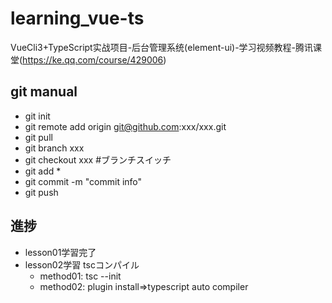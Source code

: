 # learning_vue-ts
VueCli3+TypeScript实战项目-后台管理系统(element-ui)-学习视频教程-腾讯课堂(https://ke.qq.com/course/429006)

## git manual 
- git init
- git remote add origin git@github.com:xxx/xxx.git
- git pull
- git branch xxx
- git checkout xxx #ブランチスイッチ
- git add *
- git commit -m "commit info"
- git push

##  進捗 
- lesson01学習完了
- lesson02学習 tscコンパイル
  - method01: tsc --init
  - method02: plugin install⇒typescript auto compiler